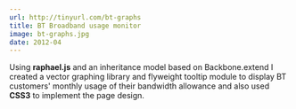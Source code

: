 ```yaml
---
url: http://tinyurl.com/bt-graphs
title: BT Broadband usage monitor
image: bt-graphs.jpg
date: 2012-04
---
```

Using **raphael.js** and an inheritance model based on Backbone.extend I created a vector graphing library and flyweight tooltip module to display BT customers' monthly usage of their bandwidth allowance and also used **CSS3** to implement the page design.